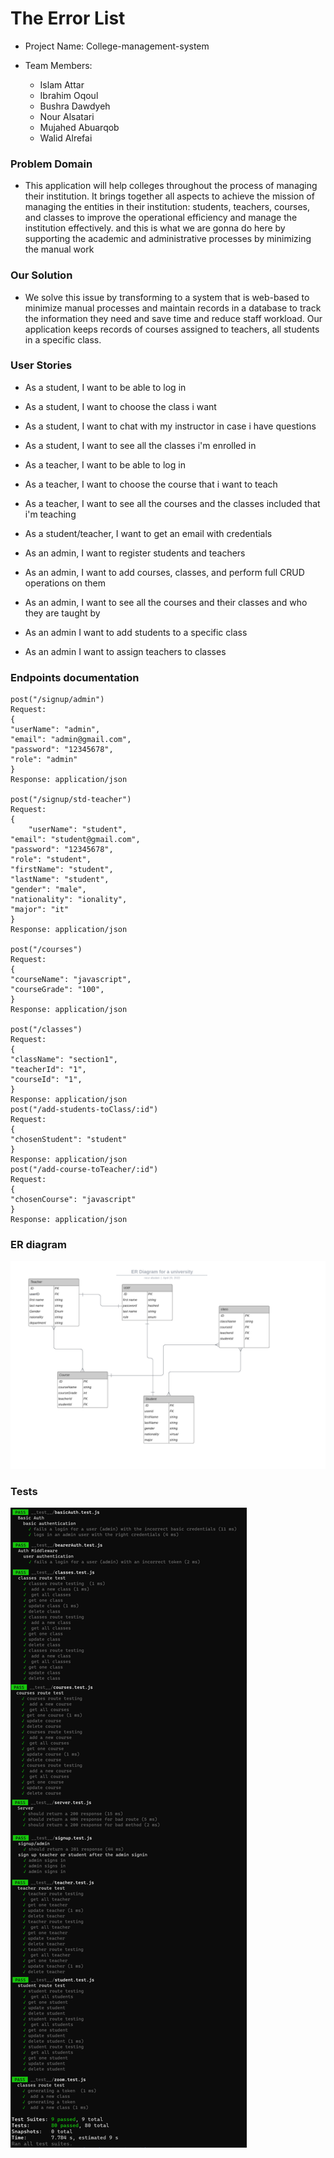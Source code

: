 # The Error List

* Project Name: College-management-system

* Team Members:
  - Islam Attar
  - Ibrahim Oqoul
  - Bushra Dawdyeh
  - Nour Alsatari
  - Mujahed Abuarqob
  - Walid Alrefai

### Problem Domain
* This application will help colleges throughout the process of managing their institution. It brings together all aspects to achieve the mission of managing the entities in their institution: students, teachers, courses, and classes to improve the operational efficiency and manage the institution effectively. and this is what we are gonna do here by supporting the academic and administrative processes by minimizing the manual work

### Our Solution
* We solve this issue by transforming to a system that is web-based to minimize manual processes and maintain records in a database to track the information they need and save time and reduce staff workload. Our application keeps records of courses assigned to teachers, all students in a specific class.


### User Stories
* As a student, I want to be able to log in

* As a student, I want to choose the class i want

* As a student, I want to chat with my instructor in case i have questions

* As a student, I want to see all the classes i'm enrolled in

* As a teacher, I want to be able to log in

* As a teacher, I want to choose the course that i want to teach

* As a teacher, I want to see all the courses and the classes included that i'm teaching

* As a student/teacher, I want to get an email with credentials

* As an admin, I want to register students and teachers

* As an admin, I want to add courses, classes, and perform full CRUD operations on them

* As an admin, I want to see all the courses and their classes and who they are taught by

* As an admin I want to add students to a specific class

* As an admin I want to assign teachers to classes


### Endpoints documentation

    post("/signup/admin")
    Request:
    {
    "userName": "admin",
    "email": "admin@gmail.com",
    "password": "12345678",
    "role": "admin"
    }
    Response: application/json

    post("/signup/std-teacher")
    Request:
    {
        "userName": "student",
    "email": "student@gmail.com",
    "password": "12345678",
    "role": "student",
    "firstName": "student",
    "lastName": "student",
    "gender": "male",
    "nationality": "ionality",
    "major": "it"
    }
    Response: application/json

    post("/courses")
    Request:
    {
    "courseName": "javascript",
    "courseGrade": "100",
    }
    Response: application/json

    post("/classes")
    Request:
    {
    "className": "section1",
    "teacherId": "1",
    "courseId": "1",
    }
    Response: application/json
    post("/add-students-toClass/:id")
    Request:
    {
    "chosenStudent": "student"
    }
    Response: application/json
    post("/add-course-toTeacher/:id")
    Request:
    {
    "chosenCourse": "javascript"
    }
    Response: application/json






### ER diagram
![ERD](./assets/Database%20ER%20diagram.png)


### Tests
![](./assets/test.png)
